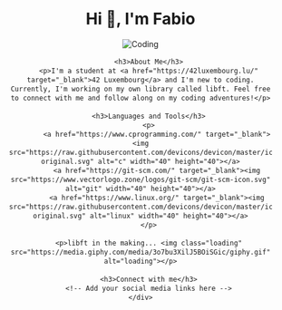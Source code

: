 <!DOCTYPE html>
<html lang="en">
<head>
    <meta charset="UTF-8">
    <meta name="viewport" content="width=device-width, initial-scale=1.0">
    <title>Fabio's Profile</title>
    <style>
        .container {
            max-width: 800px;
            margin: 0 auto;
            padding: 20px;
            text-align: center;
        }
        .loading {
            width: 40px;
            height: 40px;
            margin-left: 10px;
        }
    </style>
</head>
<body>
    <div class="container">
        <h1>Hi 👋, I'm Fabio</h1> 
        <img src="https://media.tenor.com/QYcfJTtQfo8AAAAM/deku.gif" alt="Coding" width="400">
        
        <h3>About Me</h3>
        <p>I'm a student at <a href="https://42luxembourg.lu/" target="_blank">42 Luxembourg</a> and I'm new to coding. Currently, I'm working on my own library called libft. Feel free to connect with me and follow along on my coding adventures!</p>
        
        <h3>Languages and Tools</h3>
        <p>
            <a href="https://www.cprogramming.com/" target="_blank"><img src="https://raw.githubusercontent.com/devicons/devicon/master/icons/c/c-original.svg" alt="c" width="40" height="40"></a>
            <a href="https://git-scm.com/" target="_blank"><img src="https://www.vectorlogo.zone/logos/git-scm/git-scm-icon.svg" alt="git" width="40" height="40"></a>
            <a href="https://www.linux.org/" target="_blank"><img src="https://raw.githubusercontent.com/devicons/devicon/master/icons/linux/linux-original.svg" alt="linux" width="40" height="40"></a>
        </p>

        <p>libft in the making... <img class="loading" src="https://media.giphy.com/media/3o7bu3XilJ5BOiSGic/giphy.gif" alt="loading"></p>
        
        <h3>Connect with me</h3>
        <!-- Add your social media links here -->
    </div>
</body>
</html>


